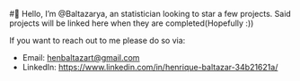 #👋 Hello, I’m @Baltazarya, an statistician looking to star a few projects.
  Said projects will be linked here when they are completed(Hopefully :))

If you want to reach out to me please do so via:
  - Email: henbaltazart@gmail.com
  - LinkedIn: https://www.linkedin.com/in/henrique-baltazar-34b21621a/


<!---
Baltazarya/Baltazarya is a ✨ special ✨ repository because its `README.md` (this file) appears on your GitHub profile.
You can click the Preview link to take a look at your changes.
--->

